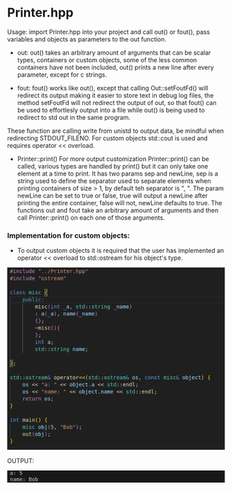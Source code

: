 # Printer.hpp

  Usage: import Printer.hpp into your project and call out() or fout(), pass variables and objects as parameters to the out function.
  
  - out:
  out() takes an arbitrary amount of arguments that can be scalar types, containers or custom objects, some of the less common containers have not been included, out() prints a new line after every parameter, except for c strings.
  
  - fout:
  fout() works like out(), except that calling Out::setFoutFd() will redirect its output making it easier to store text in debug log files, the method setFoutFd will not redirect the output of out, so that fout() can be used to effortlesly output into a file while out() is being used to redirect to std out in the same program.

  These function are calling write from unistd to output data, be mindful when redirecting STDOUT_FILENO.
  For custom objects std::cout is used and requires operator << overload.

  - Printer::print()
  For more output customization Printer::print() can be called, various types are handled by print() but it can only take one element at a time to print. It has two params sep and newLine, sep is a string used to define the separator used to separate elements when printing containers of size > 1, by default teh separator is ", ". The param newLine can be set to true or false, true will output a newLine after printing the entire container, false will not, newLine defaults to true. The functions out and fout take an arbitrary amount of arguments and then call Printer::print() on each one of those arguments.

### Implementation for custom objects:

- To output custom objects it is required that the user has implemented an operator << overload to std::ostream for his object's type.

![alt text](imgs/custom_object.png)

OUTPUT:

![alt text](imgs/custom_object_result.png)

